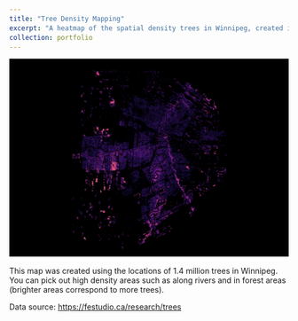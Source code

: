 ```yaml
---
title: "Tree Density Mapping"
excerpt: "A heatmap of the spatial density trees in Winnipeg, created in QGIS. 1<br/><img src='/images/trees_heatmap.png'>"
collection: portfolio
---
```


![trees heatmap](/images/trees_heatmap.png)

This map was created using the locations of 1.4 million trees in Winnipeg. You can pick out high density areas such as along rivers and in forest areas (brighter areas correspond to more trees).

Data source: https://festudio.ca/research/trees
